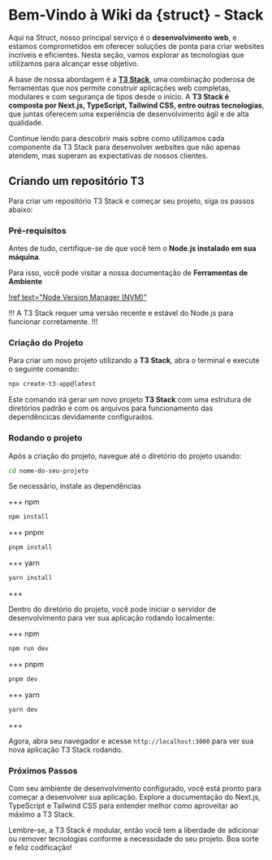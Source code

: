 # Bem-Vindo à Wiki da \{struct\} - Stack

Aqui na Struct, nosso principal serviço é o **desenvolvimento web**, e estamos comprometidos em oferecer soluções de ponta para criar websites incríveis e eficientes. Nesta seção, vamos explorar as tecnologias que utilizamos para alcançar esse objetivo.

A base de nossa abordagem é a [**T3 Stack**](https://create.t3.gg/), uma combinação poderosa de ferramentas que nos permite construir aplicações web completas, modulares e com segurança de tipos desde o início. A **T3 Stack é composta por Next.js, TypeScript, Tailwind CSS, entre outras tecnologias**, que juntas oferecem uma experiência de desenvolvimento ágil e de alta qualidade.

Continue lendo para descobrir mais sobre como utilizamos cada componente da T3 Stack para desenvolver websites que não apenas atendem, mas superam as expectativas de nossos clientes.

## Criando um repositório T3

Para criar um repositório T3 Stack e começar seu projeto, siga os passos abaixo:

### Pré-requisitos

Antes de tudo, certifique-se de que você tem o **Node.js instalado em sua máquina**.

Para isso, você pode visitar a nossa documentação de **Ferramentas de Ambiente**

[!ref text="Node Version Manager (NVM)"](https://docs.structej.com/ferramentas-de-ambiente/nvm/explicacao/)

!!!
A T3 Stack requer uma versão recente e estável do Node.js para funcionar corretamente.
!!!

### Criação do Projeto

Para criar um novo projeto utilizando a **T3 Stack**, abra o terminal e execute o seguinte comando:

```bash
npx create-t3-app@latest
```

Este comando irá gerar um novo projeto **T3 Stack** com uma estrutura de diretórios padrão e com os arquivos para funcionamento das dependêncicas devidamente configurados.

### Rodando o projeto

Após a criação do projeto, navegue até o diretório do projeto usando:

```bash
cd nome-do-seu-projeto
```

Se necessário, instale as dependências

+++ npm

```bash
npm install
```

+++ pnpm

```bash
pnpm install
```

+++ yarn

```bash
yarn install
```

+++

Dentro do diretório do projeto, você pode iniciar o servidor de desenvolvimento para ver sua aplicação rodando localmente:

+++ npm

```bash
npm run dev
```

+++ pnpm

```bash
pnpm dev
```

+++ yarn

```bash
yarn dev
```

+++

Agora, abra seu navegador e acesse `http://localhost:3000` para ver sua nova aplicação T3 Stack rodando.

### Próximos Passos

Com seu ambiente de desenvolvimento configurado, você está pronto para começar a desenvolver sua aplicação. Explore a documentação do Next.js, TypeScript e Tailwind CSS para entender melhor como aproveitar ao máximo a T3 Stack.

Lembre-se, a T3 Stack é modular, então você tem a liberdade de adicionar ou remover tecnologias conforme a necessidade do seu projeto. Boa sorte e feliz codificação!
